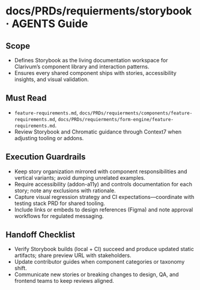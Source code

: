# docs/PRDs/requierments/storybook · AGENTS Guide

## Scope
- Defines Storybook as the living documentation workspace for Clarivum’s component library and interaction patterns.
- Ensures every shared component ships with stories, accessibility insights, and visual validation.

## Must Read
- `feature-requirements.md`, `docs/PRDs/requierments/components/feature-requirements.md`, `docs/PRDs/requierments/form-engine/feature-requirements.md`.
- Review Storybook and Chromatic guidance through Context7 when adjusting tooling or addons.

## Execution Guardrails
- Keep story organization mirrored with component responsibilities and vertical variants; avoid dumping unrelated examples.
- Require accessibility (addon-a11y) and controls documentation for each story; note any exclusions with rationale.
- Capture visual regression strategy and CI expectations—coordinate with testing stack PRD for shared tooling.
- Include links or embeds to design references (Figma) and note approval workflows for regulated messaging.

## Handoff Checklist
- Verify Storybook builds (local + CI) succeed and produce updated static artifacts; share preview URL with stakeholders.
- Update contributor guides when component categories or taxonomy shift.
- Communicate new stories or breaking changes to design, QA, and frontend teams to keep reviews aligned.
